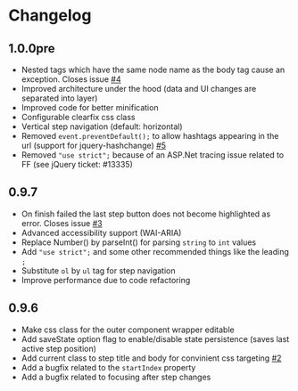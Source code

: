 # Changelog

## 1.0.0pre

- Nested tags which have the same node name as the body tag cause an exception. Closes issue [#4](https://github.com/rstaib/jquery-steps/issues/4)
- Improved architecture under the hood (data and UI changes are separated into layer)
- Improved code for better minification
- Configurable clearfix css class
- Vertical step navigation (default: horizontal)
- Removed `event.preventDefault();` to allow hashtags appearing in the url (support for jquery-hashchange) [#5](https://github.com/rstaib/jquery-steps/issues/5)
- Removed `"use strict";` because of an ASP.Net tracing issue related to FF (see jQuery ticket: #13335)

## 0.9.7

- On finish failed the last step button does not become highlighted as error. Closes issue [#3](https://github.com/rstaib/jquery-steps/issues/3)
- Advanced accessibility support (WAI-ARIA)
- Replace Number() by parseInt() for parsing `string` to `int` values
- Add `"use strict";` and some other recommended things like the leading `;`
- Substitute `ol` by `ul` tag for step navigation
- Improve performance due to code refactoring

## 0.9.6

- Make css class for the outer component wrapper editable
- Add saveState option flag to enable/disable state persistence (saves last active step position)
- Add current class to step title and body for convinient css targeting [#2](https://github.com/rstaib/jquery-steps/issues/2)
- Add a bugfix related to the `startIndex` property
- Add a bugfix related to focusing after step changes
